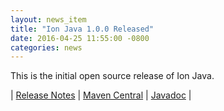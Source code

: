 ```yaml
---
layout: news_item
title: "Ion Java 1.0.0 Released"
date: 2016-04-25 11:55:00 -0800
categories: news
---
```

This is the initial open source release of Ion Java.

| [Release Notes](https://github.com/amazon-ion/ion-java/releases/tag/v1.0.0) | [Maven Central](http://search.maven.org/#artifactdetails%7Csoftware.amazon.ion%7Cion-java%7C1.0.0%7C) | [Javadoc](http://www.javadoc.io/doc/software.amazon.ion/ion-java/1.0.0) |